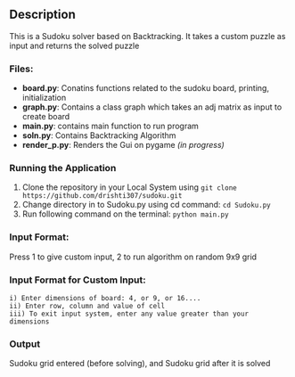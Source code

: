 ## Description
This is a Sudoku solver based on Backtracking.
It takes a custom puzzle as input and returns the solved puzzle

### Files:
* **board.py**: Conatins functions related to the sudoku board, printing, initialization
* **graph.py**: Contains a class graph which takes an adj matrix as input to create board
* **main.py**: contains main function to run program
* **soln.py**: Contains Backtracking Algorithm
* **render_p.py**: Renders the Gui on pygame _(in progress)_

### Running the Application
1) Clone the repository in your Local System using `git clone https://github.com/drishti307/sudoku.git`
2) Change directory in to Sudoku.py using cd command: `cd Sudoku.py`
3) Run following command on the terminal: `python main.py`

### Input Format:
Press 1 to give custom input, 2 to run algorithm on random 9x9 grid

### Input Format for Custom Input:
    i) Enter dimensions of board: 4, or 9, or 16....
    ii) Enter row, column and value of cell
    iii) To exit input system, enter any value greater than your dimensions

### Output
 Sudoku grid entered (before solving), and 
 Sudoku grid after it is solved

